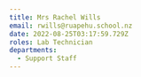 ```yaml
---
title: Mrs Rachel Wills
email: rwills@ruapehu.school.nz
date: 2022-08-25T03:17:59.729Z
roles: Lab Technician
departments:
  - Support Staff
---
```


